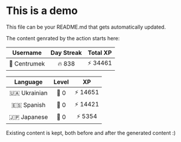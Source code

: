 # This is a demo

This file can be your README.md that gets automatically updated.

The content genrated by the action starts here:

<!--START_SECTION:duolingoStats-->
<!-- Automatically generated with https://github.com/centrumek/duolingo-readme-stats-->

| Username | Day Streak | Total XP |
|:---:|:---:|:---:|
| 👤 Centrumek | 🔥 838 | ⚡ 34461 |

| Language | Level | XP |
|:---:|:---:|:---:|
| 🇺🇦 Ukrainian | 👑 0 | ⚡ 14651 |
| 🇪🇸 Spanish | 👑 0 | ⚡ 14421 |
| 🇯🇵 Japanese | 👑 0 | ⚡ 5354 |

<!--END_SECTION:duolingoStats-->

Existing content is kept, both before and after the generated content :)
